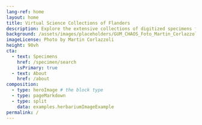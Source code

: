 ```yaml
---
lang-ref: home
layout: home
title: Virtual Science Collections of Flanders
description: Explore the extensive collections of digitized specimens from botanical gardens, arboreta, herbariums, and more, representing diverse locations across Belgium.  
background: /assets/images/placeholders/GUM_CHAOS_Foto_Martin_Corlazzoli.jpg
imageLicense: Photo by Martin Corlazzoli
height: 90vh
cta:
  - text: Specimens
    href: /specimen/search
    isPrimary: true
  - text: About
    href: /about
composition:
  - type: heroImage # the block type
  - type: pageMarkdown
  - type: split
    data: examples.herbariumImageExample
permalink: /
---
```


